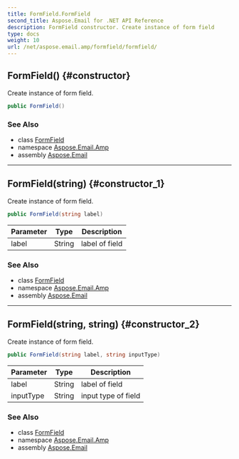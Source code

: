 ```yaml
---
title: FormField.FormField
second_title: Aspose.Email for .NET API Reference
description: FormField constructor. Create instance of form field
type: docs
weight: 10
url: /net/aspose.email.amp/formfield/formfield/
---
```

## FormField() {#constructor}

Create instance of form field.

```csharp
public FormField()
```

### See Also

* class [FormField](../)
* namespace [Aspose.Email.Amp](../../formfield/)
* assembly [Aspose.Email](../../../)

---

## FormField(string) {#constructor_1}

Create instance of form field.

```csharp
public FormField(string label)
```

| Parameter | Type | Description |
| --- | --- | --- |
| label | String | label of field |

### See Also

* class [FormField](../)
* namespace [Aspose.Email.Amp](../../formfield/)
* assembly [Aspose.Email](../../../)

---

## FormField(string, string) {#constructor_2}

Create instance of form field.

```csharp
public FormField(string label, string inputType)
```

| Parameter | Type | Description |
| --- | --- | --- |
| label | String | label of field |
| inputType | String | input type of field |

### See Also

* class [FormField](../)
* namespace [Aspose.Email.Amp](../../formfield/)
* assembly [Aspose.Email](../../../)


